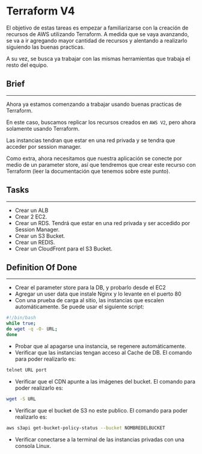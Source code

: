 # Terraform V4

El objetivo de estas tareas es empezar a familiarizarse con la creación de recursos de AWS utilizando Terraform. A medida que se vaya avanzando, se va a ir agregando mayor cantidad de recursos y alentando a realizarlo siguiendo las buenas practicas. 

A su vez, se busca ya trabajar con las mismas herramientas que trabaja el resto del equipo.

## **Brief**

---

Ahora ya estamos comenzando a trabajar usando buenas practicas de Terraform.

En este caso, buscamos replicar los recursos creados en `AWS V2`, pero ahora solamente usando Terraform.

Las instancias tendran que estar en una red privada y se tendra que acceder por session manager.

Como extra, ahora necesitamos que nuestra aplicación se conecte por medio de un parameter store, así que tendremos que crear este recurso con Terraform (leer la documentación que tenemos sobre este punto).

## **Tasks**

---

- Crear un ALB
- Crear 2 EC2.
- Crear un RDS. Tendrá que estar en una red privada y ser accedido por Session Manager.
- Crear un S3 Bucket.
- Crear un REDIS.
- Crear un CloudFront para el S3 Bucket.

## **Definition Of Done**

---

- Crear el parameter store para la DB, y probarlo desde el EC2
- Agregar un user data que instale Nginx y lo levante en el puerto 80
- Con una prueba de carga al sitio, las instancias que escalen automáticamente. Se puede usar el siguiente script:

```bash
#!/bin/bash
while true;
do wget -q -O- URL;
done
```

- Probar que al apagarse una instancia, se regenere automáticamente.
- Verificar que las instancias tengan acceso al Cache de DB. El comando para poder realizarlo es:

```bash
telnet URL port
```

- Verificar que el CDN apunte a las imágenes del bucket. El comando para poder realizarlo es:

```bash
wget -S URL
```

- Verificar que el bucket de S3 no este publico. El comando para poder realizarlo es:

```bash
aws s3api get-bucket-policy-status --bucket NOMBREDELBUCKET
```

- Verificar conectarse a la terminal de las instancias privadas con una consola Linux.